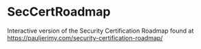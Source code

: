 # SecCertRoadmap
Interactive version of the Security Certification Roadmap found at https://pauljerimy.com/security-certification-roadmap/
